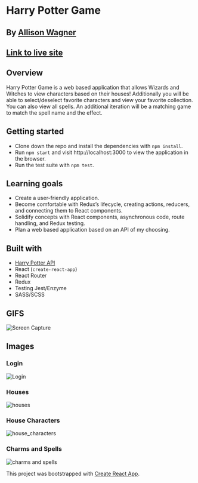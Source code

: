 # Harry Potter Game
## By [Allison Wagner](https://github.com/allisonjw)
## [Link to live site](http://harry_potter_ww.surge.sh/)

## Overview
Harry Potter Game is a web based application that allows Wizards and Witches to view characters based on their houses! Additionally you will be able to select/deselect favorite characters and view your favorite collection. You can also view all spells. An additional iteration will be a matching game to match the spell name and the effect.

## Getting started
* Clone down the repo and install the dependencies with `npm install`.
* Run `npm start` and visit http://localhost:3000 to view the application in the browser.
* Run the test suite with `npm test`.

## Learning goals
* Create a user-friendly application.
* Become comfortable with Redux’s lifecycle, creating actions, reducers, and connecting them to React components.
* Solidify concepts with React components, asynchronous code, route handling, and Redux testing.
* Plan a web based application based on an API of my choosing.

## Built with
  * [Harry Potter API](https://potterapi.com/)
  * React (`create-react-app`)
  * React Router
  * Redux
  * Testing Jest/Enzyme
  * SASS/SCSS

## GIFS
![Screen Capture](https://github.com/allisonjw/Harry_Potter/blob/master/src/images/Jan-13-2020-hp.gif)

## Images
### Login 
![Login](https://github.com/allisonjw/Harry_Potter/blob/master/src/images/localhost_3000_login.png)
### Houses
![houses](https://github.com/allisonjw/Harry_Potter/blob/master/src/images/localhost_3000_houses.png)
### House Characters
![house_characters](https://github.com/allisonjw/Harry_Potter/blob/master/src/images/localhost_3000_characters.png)
### Charms and Spells
![charms and spells](https://github.com/allisonjw/Harry_Potter/blob/master/src/images/localhost_3000_spells.png)


This project was bootstrapped with [Create React App](https://github.com/facebook/create-react-app).
